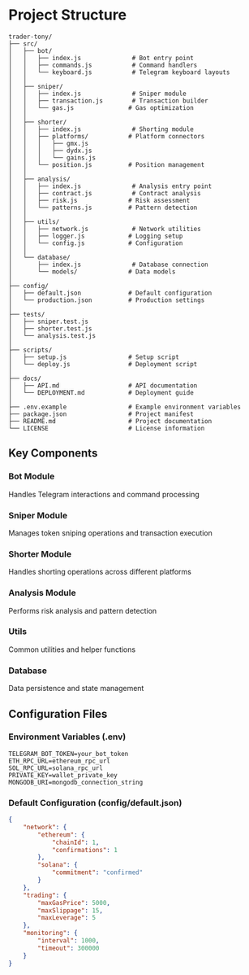 # Project Structure

```
trader-tony/
├── src/
│   ├── bot/
│   │   ├── index.js              # Bot entry point
│   │   ├── commands.js           # Command handlers
│   │   └── keyboard.js           # Telegram keyboard layouts
│   │
│   ├── sniper/
│   │   ├── index.js              # Sniper module
│   │   ├── transaction.js        # Transaction builder
│   │   └── gas.js               # Gas optimization
│   │
│   ├── shorter/
│   │   ├── index.js              # Shorting module
│   │   ├── platforms/           # Platform connectors
│   │   │   ├── gmx.js
│   │   │   ├── dydx.js
│   │   │   └── gains.js
│   │   └── position.js          # Position management
│   │
│   ├── analysis/
│   │   ├── index.js              # Analysis entry point
│   │   ├── contract.js           # Contract analysis
│   │   ├── risk.js              # Risk assessment
│   │   └── patterns.js          # Pattern detection
│   │
│   ├── utils/
│   │   ├── network.js            # Network utilities
│   │   ├── logger.js            # Logging setup
│   │   └── config.js            # Configuration
│   │
│   └── database/
│       ├── index.js              # Database connection
│       └── models/              # Data models
│
├── config/
│   ├── default.json             # Default configuration
│   └── production.json          # Production settings
│
├── tests/
│   ├── sniper.test.js
│   ├── shorter.test.js
│   └── analysis.test.js
│
├── scripts/
│   ├── setup.js                 # Setup script
│   └── deploy.js                # Deployment script
│
├── docs/
│   ├── API.md                   # API documentation
│   └── DEPLOYMENT.md            # Deployment guide
│
├── .env.example                 # Example environment variables
├── package.json                 # Project manifest
├── README.md                    # Project documentation
└── LICENSE                      # License information
```

## Key Components

### Bot Module
Handles Telegram interactions and command processing

### Sniper Module
Manages token sniping operations and transaction execution

### Shorter Module
Handles shorting operations across different platforms

### Analysis Module
Performs risk analysis and pattern detection

### Utils
Common utilities and helper functions

### Database
Data persistence and state management

## Configuration Files

### Environment Variables (.env)
```env
TELEGRAM_BOT_TOKEN=your_bot_token
ETH_RPC_URL=ethereum_rpc_url
SOL_RPC_URL=solana_rpc_url
PRIVATE_KEY=wallet_private_key
MONGODB_URI=mongodb_connection_string
```

### Default Configuration (config/default.json)
```json
{
    "network": {
        "ethereum": {
            "chainId": 1,
            "confirmations": 1
        },
        "solana": {
            "commitment": "confirmed"
        }
    },
    "trading": {
        "maxGasPrice": 5000,
        "maxSlippage": 15,
        "maxLeverage": 5
    },
    "monitoring": {
        "interval": 1000,
        "timeout": 300000
    }
}
```